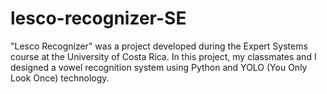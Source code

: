 # lesco-recognizer-SE
<p>"Lesco Recognizer" was a project developed during the Expert Systems course at the University of Costa Rica. In this project, my classmates and I designed a vowel recognition system using Python and YOLO (You Only Look Once) technology.</p>
